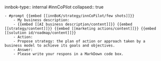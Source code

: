 innbok-type:: internal
#innCoPilot
collapsed:: true

	- #prompt {{embed [[innBoK/strategy/innCoPilot/few shots]]}}
		- My business description:
		- {{embed [[AI business description/content]]}} {{embed [[strategy/content]]}} {{embed [[marketing actions/content]]}} {{embed [[solution id/roadmap/content]]}}
		- Action:
		- Propose strategy: the plan of action or approach taken by a business model to achieve its goals and objectives.
		- Answer:
		- Please write your respons in a MarkDown code box.